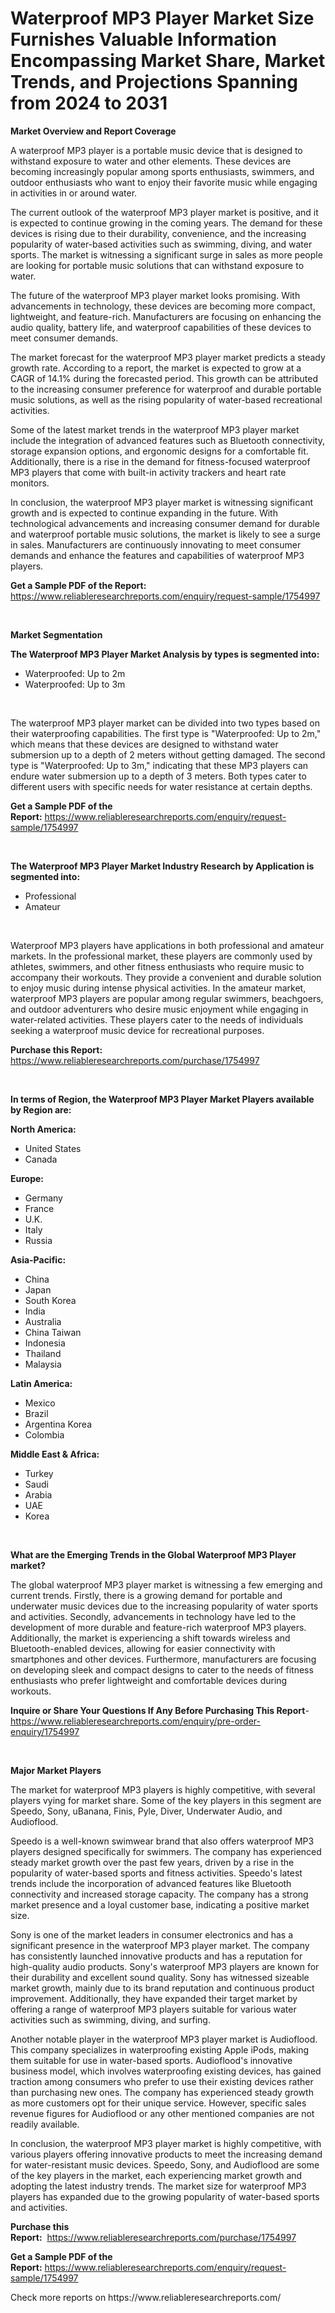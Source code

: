 <p><h1>Waterproof MP3 Player Market Size Furnishes Valuable Information Encompassing Market Share, Market Trends, and Projections Spanning from 2024 to 2031</h1></p><p><strong>Market Overview and Report Coverage</strong></p>
<p><p>A waterproof MP3 player is a portable music device that is designed to withstand exposure to water and other elements. These devices are becoming increasingly popular among sports enthusiasts, swimmers, and outdoor enthusiasts who want to enjoy their favorite music while engaging in activities in or around water.</p><p>The current outlook of the waterproof MP3 player market is positive, and it is expected to continue growing in the coming years. The demand for these devices is rising due to their durability, convenience, and the increasing popularity of water-based activities such as swimming, diving, and water sports. The market is witnessing a significant surge in sales as more people are looking for portable music solutions that can withstand exposure to water.</p><p>The future of the waterproof MP3 player market looks promising. With advancements in technology, these devices are becoming more compact, lightweight, and feature-rich. Manufacturers are focusing on enhancing the audio quality, battery life, and waterproof capabilities of these devices to meet consumer demands.</p><p>The market forecast for the waterproof MP3 player market predicts a steady growth rate. According to a report, the market is expected to grow at a CAGR of 14.1% during the forecasted period. This growth can be attributed to the increasing consumer preference for waterproof and durable portable music solutions, as well as the rising popularity of water-based recreational activities.</p><p>Some of the latest market trends in the waterproof MP3 player market include the integration of advanced features such as Bluetooth connectivity, storage expansion options, and ergonomic designs for a comfortable fit. Additionally, there is a rise in the demand for fitness-focused waterproof MP3 players that come with built-in activity trackers and heart rate monitors.</p><p>In conclusion, the waterproof MP3 player market is witnessing significant growth and is expected to continue expanding in the future. With technological advancements and increasing consumer demand for durable and waterproof portable music solutions, the market is likely to see a surge in sales. Manufacturers are continuously innovating to meet consumer demands and enhance the features and capabilities of waterproof MP3 players.</p></p>
<p><strong>Get a Sample PDF of the Report:</strong> <a href="https://www.reliableresearchreports.com/enquiry/request-sample/1754997">https://www.reliableresearchreports.com/enquiry/request-sample/1754997</a></p>
<p>&nbsp;</p>
<p><strong>Market Segmentation</strong></p>
<p><strong>The Waterproof MP3 Player Market Analysis by types is segmented into:</strong></p>
<p><ul><li>Waterproofed: Up to 2m</li><li>Waterproofed: Up to 3m</li></ul></p>
<p>&nbsp;</p>
<p><p>The waterproof MP3 player market can be divided into two types based on their waterproofing capabilities. The first type is "Waterproofed: Up to 2m," which means that these devices are designed to withstand water submersion up to a depth of 2 meters without getting damaged. The second type is "Waterproofed: Up to 3m," indicating that these MP3 players can endure water submersion up to a depth of 3 meters. Both types cater to different users with specific needs for water resistance at certain depths.</p></p>
<p><strong>Get a Sample PDF of the Report:</strong>&nbsp;<a href="https://www.reliableresearchreports.com/enquiry/request-sample/1754997">https://www.reliableresearchreports.com/enquiry/request-sample/1754997</a></p>
<p>&nbsp;</p>
<p><strong>The Waterproof MP3 Player Market Industry Research by Application is segmented into:</strong></p>
<p><ul><li>Professional</li><li>Amateur</li></ul></p>
<p>&nbsp;</p>
<p><p>Waterproof MP3 players have applications in both professional and amateur markets. In the professional market, these players are commonly used by athletes, swimmers, and other fitness enthusiasts who require music to accompany their workouts. They provide a convenient and durable solution to enjoy music during intense physical activities. In the amateur market, waterproof MP3 players are popular among regular swimmers, beachgoers, and outdoor adventurers who desire music enjoyment while engaging in water-related activities. These players cater to the needs of individuals seeking a waterproof music device for recreational purposes.</p></p>
<p><strong>Purchase this Report:</strong>&nbsp; <a href="https://www.reliableresearchreports.com/purchase/1754997">https://www.reliableresearchreports.com/purchase/1754997</a></p>
<p>&nbsp;</p>
<p><strong>In terms of Region, the Waterproof MP3 Player Market Players available by Region are:</strong></p>
<p>
    <p> <strong> North America: </strong>
        <ul>
            <li>United States</li>
            <li>Canada</li>
        </ul>
        </p> 
    <p> <strong> Europe: </strong>
        <ul>
            <li>Germany</li>
            <li>France</li>
            <li>U.K.</li>
            <li>Italy</li>
            <li>Russia</li>
        </ul>
        </p> 
    <p> <strong> Asia-Pacific: </strong>
        <ul>
            <li>China</li>
            <li>Japan</li>
            <li>South Korea</li>
            <li>India</li>
            <li>Australia</li>
            <li>China Taiwan</li>
            <li>Indonesia</li>
            <li>Thailand</li>
            <li>Malaysia</li>
        </ul>
        </p> 
    <p> <strong> Latin America: </strong>
        <ul>
            <li>Mexico</li>
            <li>Brazil</li>
            <li>Argentina Korea</li>
            <li>Colombia</li>
        </ul>
        </p> 
    <p> <strong> Middle East & Africa: </strong>
        <ul>
            <li>Turkey</li>
            <li>Saudi</li>
            <li>Arabia</li>
            <li>UAE</li>
            <li>Korea</li>
        </ul>
    </p>
    </p>
<p>&nbsp;</p>
<p><strong>What are the Emerging Trends in the Global Waterproof MP3 Player market?</strong></p>
<p><p>The global waterproof MP3 player market is witnessing a few emerging and current trends. Firstly, there is a growing demand for portable and underwater music devices due to the increasing popularity of water sports and activities. Secondly, advancements in technology have led to the development of more durable and feature-rich waterproof MP3 players. Additionally, the market is experiencing a shift towards wireless and Bluetooth-enabled devices, allowing for easier connectivity with smartphones and other devices. Furthermore, manufacturers are focusing on developing sleek and compact designs to cater to the needs of fitness enthusiasts who prefer lightweight and comfortable devices during workouts.</p></p>
<p><strong>Inquire or Share Your Questions If Any Before Purchasing This Report</strong>- <a href="https://www.reliableresearchreports.com/enquiry/pre-order-enquiry/1754997">https://www.reliableresearchreports.com/enquiry/pre-order-enquiry/1754997</a></p>
<p>&nbsp;</p>
<p><strong>Major Market Players</strong></p>
<p><p>The market for waterproof MP3 players is highly competitive, with several players vying for market share. Some of the key players in this segment are Speedo, Sony, uBanana, Finis, Pyle, Diver, Underwater Audio, and Audioflood.</p><p>Speedo is a well-known swimwear brand that also offers waterproof MP3 players designed specifically for swimmers. The company has experienced steady market growth over the past few years, driven by a rise in the popularity of water-based sports and fitness activities. Speedo's latest trends include the incorporation of advanced features like Bluetooth connectivity and increased storage capacity. The company has a strong market presence and a loyal customer base, indicating a positive market size.</p><p>Sony is one of the market leaders in consumer electronics and has a significant presence in the waterproof MP3 player market. The company has consistently launched innovative products and has a reputation for high-quality audio products. Sony's waterproof MP3 players are known for their durability and excellent sound quality. Sony has witnessed sizeable market growth, mainly due to its brand reputation and continuous product improvement. Additionally, they have expanded their target market by offering a range of waterproof MP3 players suitable for various water activities such as swimming, diving, and surfing.</p><p>Another notable player in the waterproof MP3 player market is Audioflood. This company specializes in waterproofing existing Apple iPods, making them suitable for use in water-based sports. Audioflood's innovative business model, which involves waterproofing existing devices, has gained traction among consumers who prefer to use their existing devices rather than purchasing new ones. The company has experienced steady growth as more customers opt for their unique service. However, specific sales revenue figures for Audioflood or any other mentioned companies are not readily available.</p><p>In conclusion, the waterproof MP3 player market is highly competitive, with various players offering innovative products to meet the increasing demand for water-resistant music devices. Speedo, Sony, and Audioflood are some of the key players in the market, each experiencing market growth and adopting the latest industry trends. The market size for waterproof MP3 players has expanded due to the growing popularity of water-based sports and activities.</p></p>
<p><strong>Purchase this Report:</strong>&nbsp;&nbsp;<a href="https://www.reliableresearchreports.com/purchase/1754997">https://www.reliableresearchreports.com/purchase/1754997</a></p>
<p></p>
<p><strong>Get a Sample PDF of the Report:</strong>&nbsp;<a href="https://www.reliableresearchreports.com/enquiry/request-sample/1754997">https://www.reliableresearchreports.com/enquiry/request-sample/1754997</a></p>
<p>Check more reports on https://www.reliableresearchreports.com/</p>